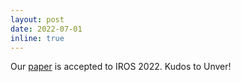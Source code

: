 ```yaml
---
layout: post
date: 2022-07-01
inline: true
---
```


Our <a href="https://arxiv.org/pdf/2208.08034.pdf">paper</a> is accepted to IROS 2022. Kudos to Unver!